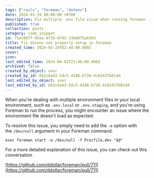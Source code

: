 ```yaml
---
tags: ["rails", "foreman", "dotenv"]
date: 2024-03-19 00:00:00 +0700
description: Fix multiple .env file issue when running foreman
published: true
collection: posts
category: code_snippet
id: 71ec897f-95ea-4f3b-8745-33b6075a636d
title: Fix dotenv not properly setup in Foreman
created_time: 2024-03-20T02:44:00.000Z
cover: 
icon: 
last_edited_time: 2024-04-03T23:46:00.000Z
archived: false
created_by_object: user
created_by_id: 6b2c6a42-5dc5-4108-b726-4c02437b814d
last_edited_by_object: user
last_edited_by_id: 6b2c6a42-5dc5-4108-b726-4c02437b814d
---
```


When you're dealing with multiple environment files in your local environment, such as `.env.local` or `.env.staging`, and you're using Foreman to run the process, you might encounter an issue where the environment file doesn't load as expected.

To resolve this issue, you simply need to add the `-e` option with the `/dev/null` argument in your Foreman command.

```docker
exec foreman start -e /dev/null -f Procfile.dev "$@"
```

For a more detailed explanation of this issue, you can check out this conversation

[https://github.com/ddollar/foreman/pull/711](https://github.com/ddollar/foreman/pull/711)



